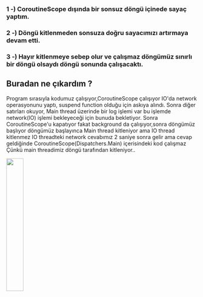 
### 1 -) CoroutineScope dışında bir sonsuz döngü içinede sayaç yaptım.
### 2 -) Döngü kitlenmeden sonsuza doğru sayacımızı artırmaya devam etti.
### 3 -) Hayır kitlenmeye sebep olur ve çalışmaz döngümüz sınırlı bir döngü olsaydı döngü sonunda çalışacaktı.

## Buradan ne çıkardım ? <br>

Program sırasıyla kodumuz çalışıyor,CoroutineScope çalışıyor IO'da network operasyonunu yaptı,
suspend function olduğu için askıya alındı. Sonra diğer satırları okuyor, Main thread üzerinde 
bir log işlemi var bu işlemde network(IO) işlemi bekleyeceği için bunuda bekletiyor. Sonra 
CoroutineScope'u kapatıyor fakat background da çalışıyor,sonra döngümüz başlıyor döngümüz 
başlayınca Main thread kitleniyor ama IO thread kitlenmez IO threadteki network cevabımız
2 saniye sonra gelir ama cevap geldiğinde CoroutineScope(Dispatchers.Main) içerisindeki 
kod çalışmaz Çünkü main threadimiz döngü tarafından kitleniyor..



<img src="https://user-images.githubusercontent.com/99819569/193056326-5360b129-d5d1-4257-abee-4416d198c50f.png" width="30%" height="30%"/>
